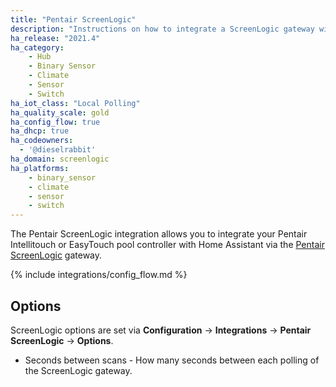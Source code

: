 ```yaml
---
title: "Pentair ScreenLogic"
description: "Instructions on how to integrate a ScreenLogic gateway within Home Assistant."
ha_release: "2021.4"
ha_category:
    - Hub
    - Binary Sensor
    - Climate
    - Sensor
    - Switch
ha_iot_class: "Local Polling"
ha_quality_scale: gold
ha_config_flow: true
ha_dhcp: true
ha_codeowners:
  - '@dieselrabbit'
ha_domain: screenlogic
ha_platforms:
    - binary_sensor
    - climate
    - sensor
    - switch
---
```


The Pentair ScreenLogic integration allows you to integrate your Pentair Intellitouch or EasyTouch pool controller with Home Assistant via the [Pentair ScreenLogic](https://www.pentair.com/en-us/products/residential/pool-spa-equipment/pool-automation/screenlogic2_interfaceforintellitouchandeasytouchautomationsystems.html) gateway.

{% include integrations/config_flow.md %}

## Options

ScreenLogic options are set via **Configuration** -> **Integrations** -> **Pentair ScreenLogic** -> **Options**.

* Seconds between scans - How many seconds between each polling of the ScreenLogic gateway.
